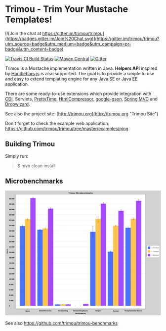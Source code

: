 Trimou - Trim Your Mustache Templates!
======

[![Join the chat at https://gitter.im/trimou/trimou](https://badges.gitter.im/Join%20Chat.svg)](https://gitter.im/trimou/trimou?utm_source=badge&utm_medium=badge&utm_campaign=pr-badge&utm_content=badge)

[![Travis CI Build Status](https://travis-ci.org/trimou/trimou.png)](https://travis-ci.org/trimou/trimou)
[![Maven Central](http://img.shields.io/maven-central/v/org.trimou/trimou-core.svg)](http://search.maven.org/#search|ga|1|trimou-core)
[![Gitter](https://badges.gitter.im/Join%20Chat.svg)](https://gitter.im/trimou/trimou)


Trimou is a Mustache implementation written in Java. **Helpers API** inspired by [Handlebars.js](http://handlebarsjs.com/) is also supported. The goal is to provide a simple to use and easy to extend templating engine for any Java SE or Java EE application. 

There are some ready-to-use extensions which provide integration with [CDI](http://www.cdi-spec.org/), Servlets, [PrettyTime](http://ocpsoft.org/prettytime/),  [HtmlCompressor](http://code.google.com/p/htmlcompressor/), [google-gson](http://code.google.com/p/google-gson/), [Spring MVC](http://docs.spring.io/spring/docs/current/spring-framework-reference/html/mvc.html) and [Dropwizard](https://dropwizard.github.io/dropwizard/).

See also the project site: [http://trimou.org](http://trimou.org "Trimou Site")

Don't forget to check the example web application: https://github.com/trimou/trimou/tree/master/examples/ping

Building Trimou
-------------

Simply run:

> $ mvn clean install

Microbenchmarks
---------------

![Example results](https://github.com/trimou/trimou-benchmarks/blob/master/trimou-microbenchmarks.png)

See also https://github.com/trimou/trimou-benchmarks

